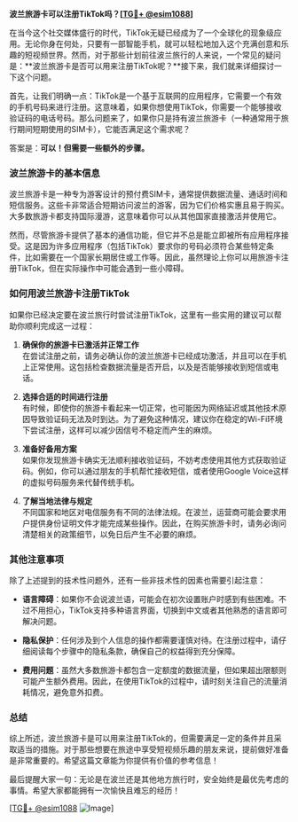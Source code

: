 **波兰旅游卡可以注册TikTok吗？[[TG💪+ @esim1088](https://t.me/s/esim1088)]**

在当今这个社交媒体盛行的时代，TikTok无疑已经成为了一个全球化的现象级应用。无论你身在何处，只要有一部智能手机，就可以轻松地加入这个充满创意和乐趣的短视频世界。然而，对于那些计划前往波兰旅行的人来说，一个常见的疑问是：**波兰旅游卡是否可以用来注册TikTok呢？**接下来，我们就来详细探讨一下这个问题。

首先，让我们明确一点：TikTok是一个基于互联网的应用程序，它需要一个有效的手机号码来进行注册。这意味着，如果你想使用TikTok，你需要一个能够接收验证码的电话号码。那么问题来了，如果你只是持有波兰旅游卡（一种通常用于旅行期间短期使用的SIM卡），它能否满足这个需求呢？

答案是：**可以！但需要一些额外的步骤。**

### 波兰旅游卡的基本信息

波兰旅游卡是一种专为游客设计的预付费SIM卡，通常提供数据流量、通话时间和短信服务。这些卡非常适合短期访问波兰的游客，因为它们价格实惠且易于购买。大多数旅游卡都支持国际漫游，这意味着你可以从其他国家直接激活并使用它。

然而，尽管旅游卡提供了基本的通信功能，但它并不总是能立即被所有应用程序接受。这是因为许多应用程序（包括TikTok）要求你的号码必须符合某些特定条件，比如需要在一个国家长期居住或工作等。因此，虽然理论上你可以用旅游卡注册TikTok，但在实际操作中可能会遇到一些小障碍。

### 如何用波兰旅游卡注册TikTok

如果你已经决定要在波兰旅行时尝试注册TikTok，这里有一些实用的建议可以帮助你顺利完成这一过程：

1. **确保你的旅游卡已激活并正常工作**  
   在尝试注册之前，请务必确认你的波兰旅游卡已经成功激活，并且可以在手机上正常使用。这包括检查数据流量是否开启，以及是否能够接收到短信或电话。

2. **选择合适的时间进行注册**  
   有时候，即使你的旅游卡看起来一切正常，也可能因为网络延迟或其他技术原因导致验证码无法及时到达。为了避免这种情况，建议你在稳定的Wi-Fi环境下尝试注册，这样可以减少因信号不稳定而产生的麻烦。

3. **准备好备用方案**  
   如果你发现旅游卡确实无法顺利接收验证码，不妨考虑使用其他方式获取验证码。例如，你可以通过朋友的手机帮忙接收短信，或者使用Google Voice这样的虚拟号码服务来代替传统手机。

4. **了解当地法律与规定**  
   不同国家和地区对电信服务有不同的法律法规。在波兰，运营商可能会要求用户提供身份证明文件才能完成某些操作。因此，在购买旅游卡时，请务必询问清楚相关的政策细节，以免日后产生不必要的麻烦。

### 其他注意事项

除了上述提到的技术性问题外，还有一些非技术性的因素也需要引起注意：

- **语言障碍**：如果你不会说波兰语，可能会在初次设置账户时感到有些困难。不过不用担心，TikTok支持多种语言界面，切换到中文或者其他熟悉的语言即可解决问题。
  
- **隐私保护**：任何涉及到个人信息的操作都需要谨慎对待。在注册过程中，请仔细阅读每个步骤中的隐私条款，确保自己的权益得到充分保障。

- **费用问题**：虽然大多数旅游卡都包含一定额度的数据流量，但如果超出限额则可能产生额外费用。因此，在使用TikTok的过程中，请时刻关注自己的流量消耗情况，避免意外扣费。

### 总结

综上所述，波兰旅游卡是可以用来注册TikTok的，但需要满足一定的条件并且采取适当的措施。对于那些想要在旅途中享受短视频乐趣的朋友来说，提前做好准备是非常重要的。希望这篇文章能为你提供有价值的参考信息！

最后提醒大家一句：无论是在波兰还是其他地方旅行时，安全始终是最优先考虑的事情。希望大家都能拥有一次愉快且难忘的经历！

[[TG💪+ @esim1088](https://t.me/s/esim1088) ![Image](https://i.postimg.cc/4NQfJmqS/Snipaste-2025-05-13-00-14-12.png)]